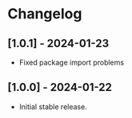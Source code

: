# Changelog

## [1.0.1] - 2024-01-23

- Fixed package import problems

## [1.0.0] - 2024-01-22

- Initial stable release.
